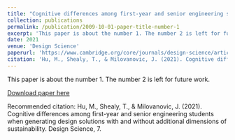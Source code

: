```yaml
---
title: "Cognitive differences among first-year and senior engineering students when generating design solutions with and without additional dimensions of sustainability"
collection: publications
permalink: /publication/2009-10-01-paper-title-number-1
excerpt: 'This paper is about the number 1. The number 2 is left for future work.'
date: 2021
venue: 'Design Science'
paperurl: 'https://www.cambridge.org/core/journals/design-science/article/cognitive-differences-among-firstyear-and-senior-engineering-students-when-generating-design-solutions-with-and-without-additional-dimensions-of-sustainability/55B6D539BAA9C4DBFAE4BCAF88F00BBC'
citation: 'Hu, M., Shealy, T., & Milovanovic, J. (2021). Cognitive differences among first-year and senior engineering students when generating design solutions with and without additional dimensions of sustainability. Design Science, 7.'
---
```

This paper is about the number 1. The number 2 is left for future work.

[Download paper here](https://www.cambridge.org/core/services/aop-cambridge-core/content/view/55B6D539BAA9C4DBFAE4BCAF88F00BBC/S2053470121000032a.pdf/div-class-title-cognitive-differences-among-first-year-and-senior-engineering-students-when-generating-design-solutions-with-and-without-additional-dimensions-of-sustainability-div.pdf)

Recommended citation: Hu, M., Shealy, T., & Milovanovic, J. (2021). Cognitive differences among first-year and senior engineering students when generating design solutions with and without additional dimensions of sustainability. Design Science, 7.
